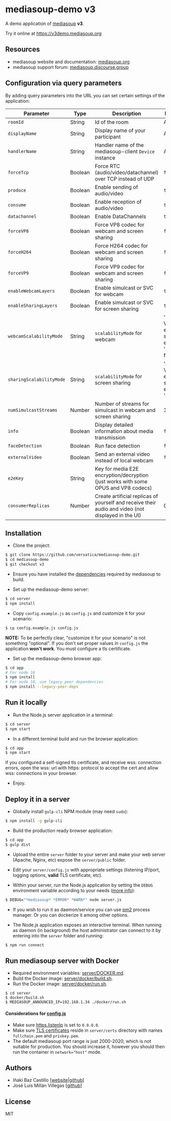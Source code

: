 # mediasoup-demo v3

A demo application of [mediasoup](https://mediasoup.org) **v3**.

Try it online at https://v3demo.mediasoup.org

## Resources

- mediasoup website and documentation: [mediasoup.org](https://mediasoup.org)
- mediasoup support forum: [mediasoup.discourse.group](https://mediasoup.discourse.group)

## Configuration via query parameters

By adding query parameters into the URL you can set certain settings of the application:

| Parameter                | Type    | Description                                                                                        | Default Value                                                        |
| ------------------------ | ------- | -------------------------------------------------------------------------------------------------- | -------------------------------------------------------------------- |
| `roomId`                 | String  | Id of the room                                                                                     | Autogenerated                                                        |
| `displayName`            | String  | Display name of your participant                                                                   | Autogenerated                                                        |
| `handlerName`            | String  | Handler name of the mediasoup-client `Device` instance                                             | Autodetected                                                         |
| `forceTcp`               | Boolean | Force RTC (audio/video/datachannel) over TCP instead of UDP                                        | `false`                                                              |
| `produce`                | Boolean | Enable sending of audio/video                                                                      | `true`                                                               |
| `consume`                | Boolean | Enable reception of audio/video                                                                    | `true`                                                               |
| `datachannel`            | Boolean | Enable DataChannels                                                                                | `true`                                                               |
| `forceVP8`               | Boolean | Force VP8 codec for webcam and screen sharing                                                      | `false`                                                              |
| `forceH264`              | Boolean | Force H264 codec for webcam and screen sharing                                                     | `false`                                                              |
| `forceVP9`               | Boolean | Force VP9 codec for webcam and screen sharing                                                      | `false`                                                              |
| `enableWebcamLayers`     | Boolean | Enable simulcast or SVC for webcam                                                                 | `true`                                                               |
| `enableSharingLayers`    | Boolean | Enable simulcast or SVC for screen sharing                                                         | `true`                                                               |
| `webcamScalabilityMode`  | String  | `scalabilityMode` for webcam                                                                       | 'L1T3' for VP8/H264 (in each simulcast encoding), 'L3T3_KEY' for VP9 |
| `sharingScalabilityMode` | String  | `scalabilityMode` for screen sharing                                                               | 'L1T3' for VP8/H264 (in each simulcast encoding), 'L3T3' for VP9     |
| `numSimulcastStreams`    | Number  | Number of streams for simulcast in webcam and screen sharing                                       | 3                                                                    |
| `info`                   | Boolean | Display detailed information about media transmission                                              | `false`                                                              |
| `faceDetection`          | Boolean | Run face detection                                                                                 | `false`                                                              |
| `externalVideo`          | Boolean | Send an external video instead of local webcam                                                     | `false`                                                              |
| `e2eKey`                 | String  | Key for media E2E encryption/decryption (just works with some OPUS and VP8 codecs)                 |                                                                      |
| `consumerReplicas`       | Number  | Create artificial replicas of yourself and receive their audio and video (not displayed in the UI) | 0                                                                    |

## Installation

- Clone the project:

```bash
$ git clone https://github.com/versatica/mediasoup-demo.git
$ cd mediasoup-demo
$ git checkout v3
```

- Ensure you have installed the [dependencies](https://mediasoup.org/documentation/v3/mediasoup/installation/#requirements) required by mediasoup to build.

- Set up the mediasoup-demo server:

```bash
$ cd server
$ npm install
```

- Copy `config.example.js` as `config.js` and customize it for your scenario:

```bash
$ cp config.example.js config.js
```

**NOTE:** To be perfectly clear, "customize it for your scenario" is not something "optional". If you don't set proper values in `config.js` the application **won't work**. You must configure a tls certificate.

- Set up the mediasoup-demo browser app:

```bash
$ cd app
# For node 16
$ npm install
# For node 18, use legacy peer dependencies
$ npm install --legacy-peer-deps
```

## Run it locally

- Run the Node.js server application in a terminal:

```bash
$ cd server
$ npm start
```

- In a different terminal build and run the browser application:

```bash
$ cd app
$ npm start
```

If you configured a self-signed tls certificate, and receive wss: connection errors, open the wss: url with https: protocol to accept the cert and allow wss: connections in your browser.

- Enjoy.

## Deploy it in a server

- Globally install `gulp-cli` NPM module (may need `sudo`):

```bash
$ npm install -g gulp-cli
```

- Build the production ready browser application:

```bash
$ cd app
$ gulp dist
```

- Upload the entire `server` folder to your server and make your web server (Apache, Nginx, etc) expose the `server/public` folder.

- Edit your `server/config.js` with appropriate settings (listening IP/port, logging options, **valid** TLS certificate, etc).

- Within your server, run the Node.js application by setting the `DEBUG` environment variable according to your needs ([more info](https://mediasoup.org/documentation/v3/mediasoup/debugging/)):

```bash
$ DEBUG="*mediasoup* *ERROR* *WARN*" node server.js
```

- If you wish to run it as daemon/service you can use [pm2](https://www.npmjs.com/package/pm2) process manager. Or you can dockerize it among other options.

- The Node.js application exposes an interactive terminal. When running as daemon (in background) the host administrator can connect to it by entering into the `server` folder and running:

```bash
$ npm run connect
```

## Run mediasoup server with Docker

- Required environment variables: [server/DOCKER.md](server/DOCKER.md).
- Build the Docker image: [server/docker/build.sh](server/docker/build.sh).
- Run the Docker image: [server/docker/run.sh](server/docker/run.sh).

```
$ cd server
$ docker/build.sh
$ MEDIASOUP_ANNOUNCED_IP=192.168.1.34 ./docker/run.sh
```

#### Considerations for [config.js](server/config.example.js)

- Make sure [https.listenIp](server/config.example.js#L20) is set to `0.0.0.0`.
- Make sure [TLS certificates](server/config.example.js#L24) reside in `server/certs` directory with names `fullchain.pem` and `privkey.pem`.
- The default mediasoup port range is just 2000-2020, which is not suitable for production. You should increase it, however you should then run the container in `network="host"` mode.

## Authors

- Iñaki Baz Castillo [[website](https://inakibaz.me)|[github](https://github.com/ibc/)]
- José Luis Millán Villegas [[github](https://github.com/jmillan/)]

## License

MIT
